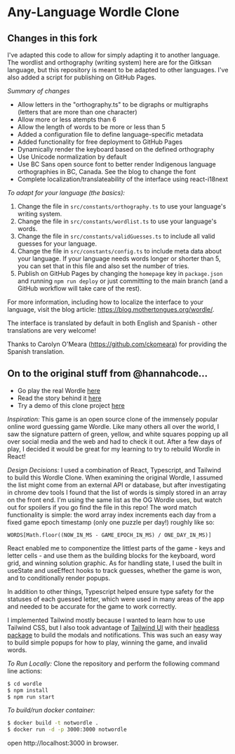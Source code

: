 # Any-Language Wordle Clone

## Changes in this fork

I've adapted this code to allow for simply adapting it to another language. The wordlist and orthography (writing system) here are for the Gitksan language, but this repository is meant to be adapted to other languages. I've also added a script for publishing on GitHub Pages.

_Summary of changes_

- Allow letters in the "orthography.ts" to be digraphs or multigraphs (letters that are more than one character)
- Allow more or less atempts than 6
- Allow the length of words to be more or less than 5
- Added a configuration file to define language-specific metadata
- Added functionality for free deployment to GitHub Pages
- Dynamically render the keyboard based on the defined orthography
- Use Unicode normalization by default
- Use BC Sans open source font to better render Indigenous language orthographies in BC, Canada. See the blog to change the font
- Complete localization/translateability of the interface using react-i18next

_To adapt for your language (the basics):_

1. Change the file in `src/constants/orthography.ts` to use your language's writing system.
2. Change the file in `src/constants/wordlist.ts` to use your language's words.
3. Change the file in `src/constants/validGuesses.ts` to include all valid guesses for your language.
4. Change the file in `src/constants/config.ts` to include meta data about your language. If your language needs words longer or shorter than 5, you can set that in this file and also set the number of tries.
5. Publish on GitHub Pages by changing the `homepage` key in `package.json` and running `npm run deploy` or just committing to the main branch (and a GitHub workflow will take care of the rest).

For more information, including how to localize the interface to your language, visit the blog article: https://blog.mothertongues.org/wordle/.

The interface is translated by default in both English and Spanish - other translations are very welcome! 

Thanks to Carolyn O'Meara (https://github.com/ckomeara) for providing the Spanish translation.

## On to the original stuff from @hannahcode...

- Go play the real Wordle [here](https://www.powerlanguage.co.uk/wordle/)
- Read the story behind it [here](https://www.nytimes.com/2022/01/03/technology/wordle-word-game-creator.html)
- Try a demo of this clone project [here](https://wordle.hannahmariepark.com)

_Inspiration:_
This game is an open source clone of the immensely popular online word guessing game Wordle. Like many others all over the world, I saw the signature pattern of green, yellow, and white squares popping up all over social media and the web and had to check it out. After a few days of play, I decided it would be great for my learning to try to rebuild Wordle in React!

_Design Decisions:_
I used a combination of React, Typescript, and Tailwind to build this Wordle Clone. When examining the original Wordle, I assumed the list might come from an external API or database, but after investigating in chrome dev tools I found that the list of words is simply stored in an array on the front end. I'm using the same list as the OG Wordle uses, but watch out for spoilers if you go find the file in this repo! The word match functionality is simple: the word array index increments each day from a fixed game epoch timestamp (only one puzzle per day!) roughly like so:

```
WORDS[Math.floor((NOW_IN_MS - GAME_EPOCH_IN_MS) / ONE_DAY_IN_MS)]
```

React enabled me to componentize the littlest parts of the game - keys and letter cells - and use them as the building blocks for the keyboard, word grid, and winning solution graphic. As for handling state, I used the built in useState and useEffect hooks to track guesses, whether the game is won, and to conditionally render popups.

In addition to other things, Typescript helped ensure type safety for the statuses of each guessed letter, which were used in many areas of the app and needed to be accurate for the game to work correctly.

I implemented Tailwind mostly because I wanted to learn how to use Tailwind CSS, but I also took advantage of [Tailwind UI](https://tailwindui.com/) with their [headless package](https://headlessui.dev/) to build the modals and notifications. This was such an easy way to build simple popups for how to play, winning the game, and invalid words.

_To Run Locally:_
Clone the repository and perform the following command line actions:
```bash
$ cd wordle
$ npm install
$ npm run start
```

_To build/run docker container:_
```bash
$ docker build -t notwordle .
$ docker run -d -p 3000:3000 notwordle
```
open http://localhost:3000 in browser.

